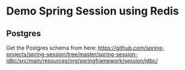 # Demo Spring Session using Redis



## Postgres

Get the Postgres schema from here:
https://github.com/spring-projects/spring-session/tree/master/spring-session-jdbc/src/main/resources/org/springframework/session/jdbc/
